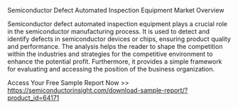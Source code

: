 Semiconductor Defect Automated Inspection Equipment Market Overview

Semiconductor defect automated inspection equipment plays a crucial role in the semiconductor manufacturing process. It is used to detect and identify defects in semiconductor devices or chips, ensuring product quality and performance. The analysis helps the reader to shape the competition within the industries and strategies for the competitive environment to enhance the potential profit. Furthermore, it provides a simple framework for evaluating and accessing the position of the business organization.

Access Your Free Sample Report Now >> https://semiconductorinsight.com/download-sample-report/?product_id=64171
